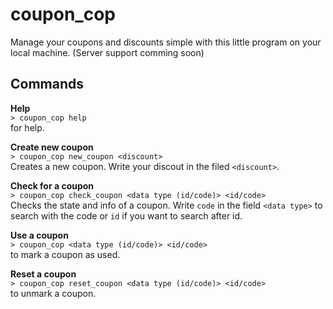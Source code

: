 # coupon_cop
Manage your coupons and discounts simple with this little program on your local machine. (Server support comming soon)

## Commands

**Help**  
```> coupon_cop help```  
for help.

**Create new coupon**  
```> coupon_cop new_coupon <discount>```  
Creates a new coupon. Write your discout in the filed `<discount>`.

**Check for a coupon**  
```> coupon_cop check_coupon <data type (id/code)> <id/code>```  
Checks the state and info of a coupon. Write `code` in the field `<data type>` to search with the code or `id` if you want to search after id.

**Use a coupon**  
```> coupon_cop <data type (id/code)> <id/code>```  
to mark a coupon as used.

**Reset a coupon**  
```> coupon_cop reset_coupon <data type (id/code)> <id/code>```  
to unmark a coupon.

